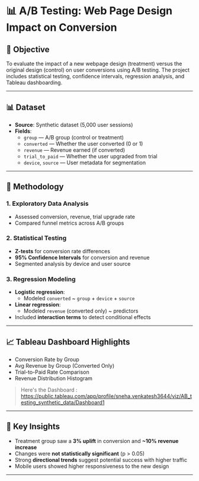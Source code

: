 # 📊 A/B Testing: Web Page Design Impact on Conversion

## 📌 Objective
To evaluate the impact of a new webpage design (treatment) versus the original design (control) on user conversions using A/B testing. The project includes statistical testing, confidence intervals, regression analysis, and Tableau dashboarding.

---

## 📊 Dataset
- **Source**: Synthetic dataset (5,000 user sessions)
- **Fields**:
  - `group` — A/B group (control or treatment)
  - `converted` — Whether the user converted (0 or 1)
  - `revenue` — Revenue earned (if converted)
  - `trial_to_paid` — Whether the user upgraded from trial
  - `device`, `source` — User metadata for segmentation

---

## 🔬 Methodology

### 1. Exploratory Data Analysis
- Assessed conversion, revenue, trial upgrade rate
- Compared funnel metrics across A/B groups

### 2. Statistical Testing
- **Z-tests** for conversion rate differences
- **95% Confidence Intervals** for conversion and revenue
- Segmented analysis by device and user source

### 3. Regression Modeling
- **Logistic regression**:
  - Modeled `converted` ~ `group` + `device` + `source`
- **Linear regression**:
  - Modeled `revenue` (converted only) ~ predictors
- Included **interaction terms** to detect conditional effects

---

## 📈 Tableau Dashboard Highlights

-  Conversion Rate by Group  
-  Avg Revenue by Group (Converted Only)  
-  Trial-to-Paid Rate Comparison  
-  Revenue Distribution Histogram  

> Here's the Dashboard : https://public.tableau.com/app/profile/sneha.venkatesh3644/viz/AB_testing_synthetic_data/Dashboard1

---

## 📌 Key Insights

- Treatment group saw a **3% uplift** in conversion and **~10% revenue increase**
- Changes were **not statistically significant** (p > 0.05)  
- Strong **directional trends** suggest potential success with higher traffic
- Mobile users showed higher responsiveness to the new design

---



